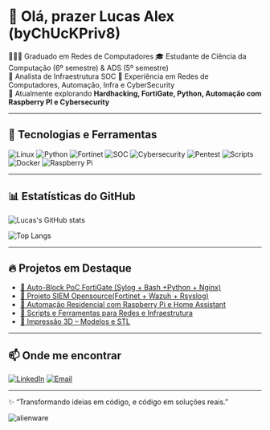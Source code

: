 # 👋 Olá, prazer Lucas Alex (byChUcKPriv8)

👨🏽‍💻 Graduado em Redes de Computadores 
🎓 Estudante de Ciência da Computação (6º semestre) & ADS (5º semestre)  
💼 Analista de Infraestrutura SOC 
🔧 Experiência em Redes de Computadores, Automação, Infra e CyberSecurity  
🚀 Atualmente explorando **Hardhacking, FortiGate, Python, Automação com Raspberry PI e Cybersecurity**  

---

## 🚀 Tecnologias e Ferramentas

![Linux](https://img.shields.io/badge/Linux-FCC624?style=for-the-badge&logo=linux&logoColor=black)
![Python](https://img.shields.io/badge/Python-3776AB?style=for-the-badge&logo=python&logoColor=white)
![Fortinet](https://img.shields.io/badge/Fortinet-EE3124?style=for-the-badge&logo=fortinet&logoColor=white)
![SOC](https://img.shields.io/badge/SOC-005571?style=for-the-badge&logo=greensock&logoColor=white)
![Cybersecurity](https://img.shields.io/badge/Cybersecurity-000000?style=for-the-badge&logo=owasp&logoColor=white)
![Pentest](https://img.shields.io/badge/Pentest-557C94?style=for-the-badge&logo=kalilinux&logoColor=white)
![Scripts](https://img.shields.io/badge/Scripts-121011?style=for-the-badge&logo=gnubash&logoColor=white)
![Docker](https://img.shields.io/badge/Docker-2496ED?style=for-the-badge&logo=docker&logoColor=white)
![Raspberry Pi](https://img.shields.io/badge/Raspberry%20Pi-A22846?style=for-the-badge&logo=raspberrypi&logoColor=white)

---

## 📊 Estatísticas do GitHub

![Lucas's GitHub stats](https://github-readme-stats.vercel.app/api?username=byChUcKPriv8&show_icons=true&theme=radical)

![Top Langs](https://github-readme-stats.vercel.app/api/top-langs/?username=byChUcKPriv8&layout=compact&theme=radical)

---

## 🔥 Projetos em Destaque

- [📌 Auto-Block PoC FortiGate (Sylog + Bash +Python + Nginx)](https://github.com/byChUcKPriv8/autoblock-PoC)
- [📌 Projeto SIEM Opensource(Fortinet + Wazuh + Rsyslog)](https://github.com/byChUcKPriv8/siem-opensource)
- [📌 Automação Residencial com Raspberry Pi e Home Assistant](https://github.com/byChUcKPriv8/seu-repo)  
- [📌 Scripts e Ferramentas para Redes e Infraestrutura](https://github.com/byChUcKPriv8/seu-repo)  
- [📌 Impressão 3D – Modelos e STL](https://github.com/byChUcKPriv8/seu-repo)  

---

## 📫 Onde me encontrar

[![LinkedIn](https://img.shields.io/badge/LinkedIn-0077B5?style=for-the-badge&logo=linkedin&logoColor=white)](https://www.linkedin.com/in/lucas-eziquiel/)
[![Email](https://img.shields.io/badge/Email-D14836?style=for-the-badge&logo=gmail&logoColor=white)](mailto:la.eziquiel@gmail.com)

---

✨ “Transformando ideias em código, e código em soluções reais.”  

![alienware](https://github.com/user-attachments/assets/65ec27a3-a052-420f-a66a-b138d0a7aa52)
